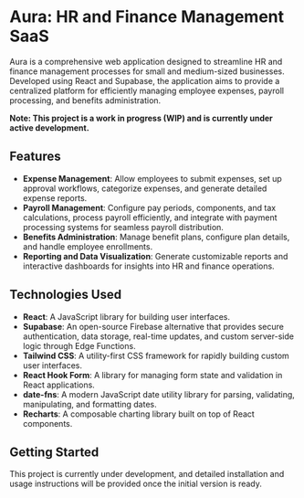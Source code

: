 # Aura: HR and Finance Management SaaS

Aura is a comprehensive web application designed to streamline HR and finance management processes for small and medium-sized businesses. Developed using React and Supabase, the application aims to provide a centralized platform for efficiently managing employee expenses, payroll processing, and benefits administration.

**Note: This project is a work in progress (WIP) and is currently under active development.**

## Features

- **Expense Management**: Allow employees to submit expenses, set up approval workflows, categorize expenses, and generate detailed expense reports.
- **Payroll Management**: Configure pay periods, components, and tax calculations, process payroll efficiently, and integrate with payment processing systems for seamless payroll distribution.
- **Benefits Administration**: Manage benefit plans, configure plan details, and handle employee enrollments.
- **Reporting and Data Visualization**: Generate customizable reports and interactive dashboards for insights into HR and finance operations.

## Technologies Used

- **React**: A JavaScript library for building user interfaces.
- **Supabase**: An open-source Firebase alternative that provides secure authentication, data storage, real-time updates, and custom server-side logic through Edge Functions.
- **Tailwind CSS**: A utility-first CSS framework for rapidly building custom user interfaces.
- **React Hook Form**: A library for managing form state and validation in React applications.
- **date-fns**: A modern JavaScript date utility library for parsing, validating, manipulating, and formatting dates.
- **Recharts**: A composable charting library built on top of React components.

## Getting Started

This project is currently under development, and detailed installation and usage instructions will be provided once the initial version is ready.
